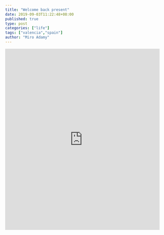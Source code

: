 ```yaml
---
title: "Welcome back present"
date: 2019-09-03T11:22:48+08:00
published: true
type: post
categories: ["life"]
tags: ["valencia","spain"]
author: "Miro Adamy"
---
```


<iframe src="https://www.facebook.com/plugins/post.php?href=https%3A%2F%2Fwww.facebook.com%2Fmiro.adamy%2Fposts%2F10218202703953045&width=500" width="500" height="586" style="border:none;overflow:hidden" scrolling="no" frameborder="0" allowTransparency="true" allow="encrypted-media"></iframe>
